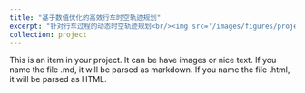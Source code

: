 ```yaml
---
title: "基于数值优化的高效行车时空轨迹规划"
excerpt: "针对行车过程的动态时空轨迹规划<br/><img src='/images/figures/project/driving/cover.png'>"
collection: project
---
```

This is an item in your project. It can be have images or nice text. If you name the file .md, it will be parsed as markdown. If you name the file .html, it will be parsed as HTML.
